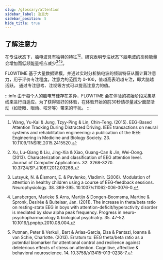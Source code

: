 ```yaml
---
slug: /glossary/attention
sidebar_label: 注意力
sidebar_position: 5
hide_title: true
---
```


## 了解注意力

在专注状态下，脑电波具有独特的特征[^1][^2]，研究表明专注状态下脑电波的高频能量会增加而低频能量相应减少[^3][^4][^5]。

FLOWTIME 基于大量数据建模，并通过实时分析脑电波的频谱特征从而计算注意力，用于评价专注程度。注意力的范围为 0-100，值越高表明越专注，即大脑越活跃。
通过专注思考、注视等方式可以提高注意力的值。

:::info
由于每个人的脑电节律存在差异，FLOWTIME 会在体验的初始阶段采集基线来进行自适应。为了获得较好的体验，在体验开始的前30秒请尽量减少面部活动（如眨眼、眼动、咬牙等）带来的干扰。
:::

[^1]: Wang, Yu-Kai & Jung, Tzyy-Ping & Lin, Chin-Teng. (2015). EEG-Based Attention Tracking During Distracted Driving. IEEE transactions on neural systems and rehabilitation engineering: a publication of the IEEE Engineering in Medicine and Biology Society. 23. 10.1109/TNSRE.2015.2415520. 

[^2]: Xu, Lu-Qiang & Liu, Jing-Xia & Xiao, Guang-Can & Jin, Wei-Dong. (2013). Characterization and classification of EEG attention level. Journal of Computer Applications. 32. 3268-3270. 10.3724/SP.J.1087.2012.03268. 

[^3]: Lutsyuk, N. & Éismont, E. & Pavlenko, Vladimir. (2006). Modulation of attention in healthy children using a course of EEG-feedback sessions. Neurophysiology. 38. 389-395. 10.1007/s11062-006-0076-0. 

[^4]: Lansbergen, Marieke & Arns, Martijn & Dongen-Boomsma, Martine & Spronk, Desirée & Buitelaar, Jan. (2011). The increase in theta/beta ratio on resting-state EEG in boys with attention-deficit/hyperactivity disorder is mediated by slow alpha peak frequency. Progress in neuro-psychopharmacology & biological psychiatry. 35. 47-52. 10.1016/j.pnpbp.2010.08.004. 

[^5]: Putman, Peter & Verkuil, Bart & Arias-Garcia, Elsa & Pantazi, Ioanna & van Schie, Charlotte. (2013). Erratum to: EEG theta/beta ratio as a potential biomarker for attentional control and resilience against deleterious effects of stress on attention. Cognitive, affective & behavioral neuroscience. 14. 10.3758/s13415-013-0238-7.
